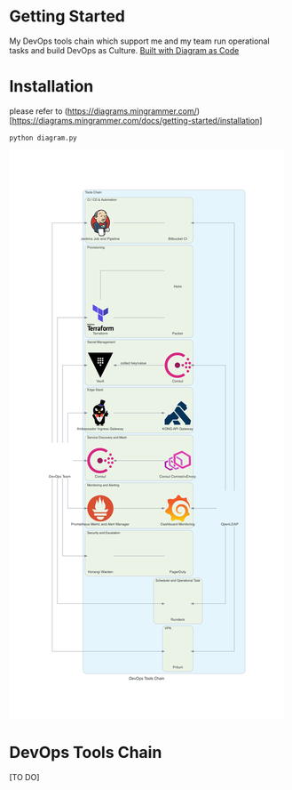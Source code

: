 # Getting Started

My DevOps tools chain which support me and my team run operational tasks and build DevOps as Culture. [Built with Diagram as Code](https://diagrams.mingrammer.com/)

# Installation

please refer to (https://diagrams.mingrammer.com/)[https://diagrams.mingrammer.com/docs/getting-started/installation]

```sh
python diagram.py
```

![DevOps Tools Chain](devops_tools_chain.png "DevOps Tools Chain")

# DevOps Tools Chain

[TO DO]
